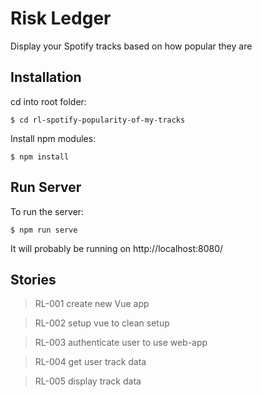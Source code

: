 # Risk Ledger 
Display your Spotify tracks based on how popular they are


## Installation

cd into root folder:

```
$ cd rl-spotify-popularity-of-my-tracks
```

Install npm modules:


```
$ npm install
```

## Run Server

To run the server:

```
$ npm run serve
```
It will probably be running on http://localhost:8080/

## Stories

> RL-001 create new Vue app

> RL-002 setup vue to clean setup

> RL-003 authenticate user to use web-app

> RL-004 get user track data

> RL-005 display track data
